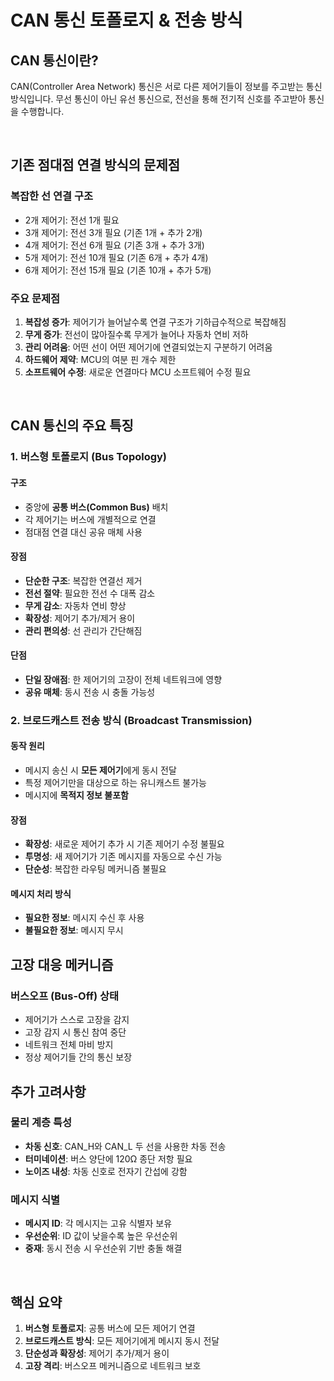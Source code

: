 # CAN 통신 토폴로지 & 전송 방식

## CAN 통신이란?

CAN(Controller Area Network) 통신은 서로 다른 제어기들이 정보를 주고받는 통신 방식입니다. 무선 통신이 아닌 유선 통신으로, 전선을 통해 전기적 신호를 주고받아 통신을 수행합니다.

<br>

## 기존 점대점 연결 방식의 문제점

### 복잡한 선 연결 구조
- 2개 제어기: 전선 1개 필요
- 3개 제어기: 전선 3개 필요 (기존 1개 + 추가 2개)
- 4개 제어기: 전선 6개 필요 (기존 3개 + 추가 3개)
- 5개 제어기: 전선 10개 필요 (기존 6개 + 추가 4개)
- 6개 제어기: 전선 15개 필요 (기존 10개 + 추가 5개)

### 주요 문제점
1. **복잡성 증가**: 제어기가 늘어날수록 연결 구조가 기하급수적으로 복잡해짐
2. **무게 증가**: 전선이 많아질수록 무게가 늘어나 자동차 연비 저하
3. **관리 어려움**: 어떤 선이 어떤 제어기에 연결되었는지 구분하기 어려움
4. **하드웨어 제약**: MCU의 여분 핀 개수 제한
5. **소프트웨어 수정**: 새로운 연결마다 MCU 소프트웨어 수정 필요

<br>

## CAN 통신의 주요 특징

### 1. 버스형 토폴로지 (Bus Topology)

#### 구조
- 중앙에 **공통 버스(Common Bus)** 배치
- 각 제어기는 버스에 개별적으로 연결
- 점대점 연결 대신 공유 매체 사용

#### 장점
- **단순한 구조**: 복잡한 연결선 제거
- **전선 절약**: 필요한 전선 수 대폭 감소
- **무게 감소**: 자동차 연비 향상
- **확장성**: 제어기 추가/제거 용이
- **관리 편의성**: 선 관리가 간단해짐

#### 단점
- **단일 장애점**: 한 제어기의 고장이 전체 네트워크에 영향
- **공유 매체**: 동시 전송 시 충돌 가능성

### 2. 브로드캐스트 전송 방식 (Broadcast Transmission)

#### 동작 원리
- 메시지 송신 시 **모든 제어기**에게 동시 전달
- 특정 제어기만을 대상으로 하는 유니캐스트 불가능
- 메시지에 **목적지 정보 불포함**

#### 장점
- **확장성**: 새로운 제어기 추가 시 기존 제어기 수정 불필요
- **투명성**: 새 제어기가 기존 메시지를 자동으로 수신 가능
- **단순성**: 복잡한 라우팅 메커니즘 불필요

#### 메시지 처리 방식
- **필요한 정보**: 메시지 수신 후 사용
- **불필요한 정보**: 메시지 무시

## 고장 대응 메커니즘

### 버스오프 (Bus-Off) 상태
- 제어기가 스스로 고장을 감지
- 고장 감지 시 통신 참여 중단
- 네트워크 전체 마비 방지
- 정상 제어기들 간의 통신 보장

## 추가 고려사항

### 물리 계층 특성
- **차동 신호**: CAN_H와 CAN_L 두 선을 사용한 차동 전송
- **터미네이션**: 버스 양단에 120Ω 종단 저항 필요
- **노이즈 내성**: 차동 신호로 전자기 간섭에 강함

### 메시지 식별
- **메시지 ID**: 각 메시지는 고유 식별자 보유
- **우선순위**: ID 값이 낮을수록 높은 우선순위
- **중재**: 동시 전송 시 우선순위 기반 충돌 해결

<br>

## 핵심 요약

1. **버스형 토폴로지**: 공통 버스에 모든 제어기 연결
2. **브로드캐스트 방식**: 모든 제어기에게 메시지 동시 전달
3. **단순성과 확장성**: 제어기 추가/제거 용이
4. **고장 격리**: 버스오프 메커니즘으로 네트워크 보호
